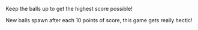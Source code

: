 Keep the balls up to get the highest score possible!

New balls spawn after each 10 points of score, this game gets really hectic!
